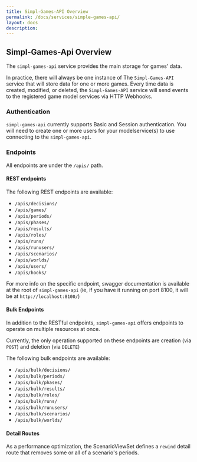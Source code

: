 ```yaml
---
title: Simpl-Games-API Overview
permalink: /docs/services/simple-games-api/
layout: docs
description:
---
```


## Simpl-Games-Api Overview

The `simpl-games-api` service provides the main storage for games' data.

In practice, there will always be one instance of The `Simpl-Games-API` service that will store data for one or more games. 
Every time data is created, modified, or deleted, the `Simpl-Games-API` service will send events to the registered game model services via HTTP Webhooks.

### Authentication

`simpl-games-api` currently supports Basic and Session authentication. 
You will need to create one or more users for your modelservice(s) to use connecting to the `simpl-games-api`. 

### Endpoints

All endpoints are under the `/apis/` path.

#### REST endpoints

The following REST endpoints are available:

* `/apis/decisions/`
* `/apis/games/`
* `/apis/periods/`
* `/apis/phases/`
* `/apis/results/`
* `/apis/roles/`
* `/apis/runs/`
* `/apis/runusers/`
* `/apis/scenarios/`
* `/apis/worlds/`
* `/apis/users/`
* `/apis/hooks/`

For more info on the specific endpoint, swagger documentation is available at the root of `simpl-games-api` (ie, if you have it running on port 8100, it will be at `http://localhost:8100/`)

#### Bulk Endpoints

In addition to the RESTful endpoints, `simpl-games-api` offers endpoints to operate on multiple resources at once.

Currently, the only operation supported on these endpoints are creation (via `POST`) and deletion (via `DELETE`)

The following bulk endpoints are available:

* `/apis/bulk/decisions/`
* `/apis/bulk/periods/`
* `/apis/bulk/phases/`
* `/apis/bulk/results/`
* `/apis/bulk/roles/`
* `/apis/bulk/runs/`
* `/apis/bulk/runusers/`
* `/apis/bulk/scenarios/`
* `/apis/bulk/worlds/`

#### Detail Routes

As a performance optimization, the ScenarioViewSet defines a `rewind` detail route that removes some or all of a scenario's periods.

